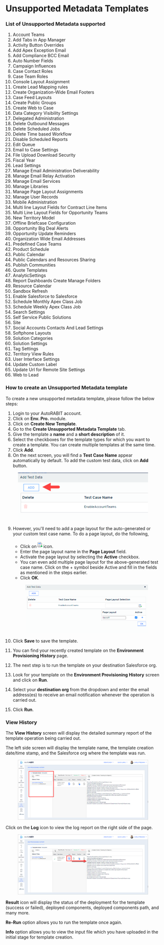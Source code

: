 # Unsupported Metadata Templates

### List of Unsupported Metadata supported <a href="#list-of-unsupported-metadata-supported" id="list-of-unsupported-metadata-supported"></a>

1. Account Teams
2. Add Tabs in App Manager
3. Activity Button Overrides
4. Add Apex Exception Email
5. Add Compliance BCC Email
6. Auto Number Fields
7. Campaign Influences
8. Case Contact Roles
9. Case Team Roles
10. Console Layout Assignment
11. Create Lead Mapping rules
12. Create Organization-Wide Email Footers
13. Case Feed Layouts
14. Create Public Groups
15. Create Web to Case
16. Data Category Visibility Settings
17. Delegated Administration
18. Delete Outbound Messages
19. Delete Scheduled Jobs
20. Delete Time based Workflow
21. Disable Scheduled Reports
22. Edit Queue
23. Email to Case Settings
24. File Upload Download Security
25. Fiscal Year
26. Lead Settings
27. Manage Email Administration Deliverability
28. Manage Email Relay Activation
29. Manage Email Services
30. Manage Libraries
31. Manage Page Layout Assignments
32. Manage User Records
33. Mobile Administration
34. Multi line Layout Fields for Contract Line Items
35. Multi Line Layout Fields for Opportunity Teams
36. New Territory Model
37. Offline Briefcase Configuration
38. Opportunity Big Deal Alerts
39. Opportunity Update Reminders
40. Organization Wide Email Addresses
41. Predefined Case Teams
42. Product Schedule
43. Public Calendar
44. Public Calendars and Resources Sharing
45. Publish Communities
46. Quote Templates
47. AnalyticSettings
48. Report Dashboards Create Manage Folders
49. Resource Calendar
50. Sandbox Refresh
51. Enable Salesforce to Salesforce
52. Schedule Monthly Apex Class Job
53. Schedule Weekly Apex Class Job
54. Search Settings
55. Self Service Public Solutions
56. Site
57. Social Accounts Contacts And Lead Settings
58. Softphone Layouts
59. Solution Categories
60. Solution Settings
61. Tag Settings
62. Territory View Rules
63. User Interface Settings
64. Update Custom Label
65. Update Url for Remote Site Settings
66. Web to Lead

### How to create an Unsupported Metadata template <a href="#how-to-create-an-unsupported-metadata-template" id="how-to-create-an-unsupported-metadata-template"></a>

To create a new unsupported metadata template, please follow the below steps:

1. Login to your AutoRABIT account.
2. Click on **Env. Pro.** module.
3. Click on **Create New Template**.
4. Go to the **Create Unsupported Metadata Template** tab.
5. Give the template a **name** and a **short description** of it.
6. Select the checkboxes for the template types for which you want to create a template. You can create multiple templates at the same time.
7. Click **Add**.
8. On the next screen, you will find a **Test Case Name** appear automatically by default. To add the custom test data, click on **Add** button.

<figure><img src="../../../../../.gitbook/assets/image (22) (1) (1).png" alt=""><figcaption></figcaption></figure>

9.  However, you'll need to add a page layout for the auto-generated or your custom test case name. To do a page layout, do the following,

    * Click on![](<../../../../../.gitbook/assets/image (23) (1) (1).png>)icon.
    * Enter the page layout name in the **Page Layout** field.&#x20;
    * Activate the page layout by selecting the **Active** checkbox.&#x20;
    * You can even add multiple page layout for the above-generated test case name. Click on the + symbol beside Active and fill in the fields as mentioned in the steps earlier.&#x20;
    * Click **OK**.

    <figure><img src="../../../../../.gitbook/assets/image (24) (1) (1).png" alt="" width="534"><figcaption></figcaption></figure>
10. Click **Save** to save the template.
11. You can find your recently created template on the **Environment Provisioning History** page.
12. The next step is to run the template on your destination Salesforce org.
13. Look for your template on the **Environment Provisioning History** screen and click on **Run**.
14. Select your **destination org** from the dropdown and enter the email address(es) to receive an email notification whenever the operation is carried out.
15. Click **Run**.

### View History <a href="#view-history" id="view-history"></a>

The **View History** screen will display the detailed summary report of the template operation being carried out.

The left side screen will display the template name, the template creation date/time stamp, and the Salesforce org where the template was run.

<figure><img src="../../../../../.gitbook/assets/image (25) (1) (1).png" alt=""><figcaption></figcaption></figure>

Click on the **Log** icon to view the log report on the right side of the page.

<figure><img src="../../../../../.gitbook/assets/image (26) (1) (1).png" alt=""><figcaption></figcaption></figure>

**Result** icon will display the status of the deployment for the template (success or failed), deployed components, deployed components path, and many more.&#x20;

**Re-Run** option allows you to run the template once again.&#x20;

**Info** option allows you to view the input file which you have uploaded in the initial stage for template creation.
